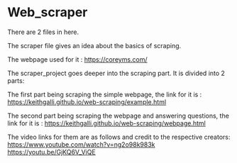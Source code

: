 # Web_scraper

There are 2 files in here.

The scraper file gives an idea about the basics of scraping.

The webpage used for it : https://coreyms.com/

The scraper_project goes deeper into the scraping part. It is divided into 2 parts:

The first part being scraping the simple webpage, the link for it is : https://keithgalli.github.io/web-scraping/example.html

The second part being scraping the webpage and answering questions, the link for it is : https://keithgalli.github.io/web-scraping/webpage.html

The video links for them are as follows and credit to the respective creators:
https://www.youtube.com/watch?v=ng2o98k983k
https://youtu.be/GjKQ6V_ViQE
